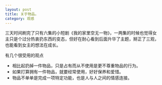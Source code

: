 ```yaml
---
layout: post
title: 关于物品。
category: 观感
---
```



三天时间刷完了只有六集的小短剧《我的家里空无一物》，一两集的时候也觉得女主只是个过分热衷扔东西的变态，但好在耐心看到后面升华了主题，掰正了三观，也能看到女主的想法在成长。

有几个很受用的观点

* 相比起扔掉一件物品，只是占有而从不使用是更不尊重物品的行为。
* 如果打算拥有一件物品，就要经常使用，好好保养和爱惜。
* 物品不单单是完成一项特定功能，也是人与人之间的情感连接。


  



